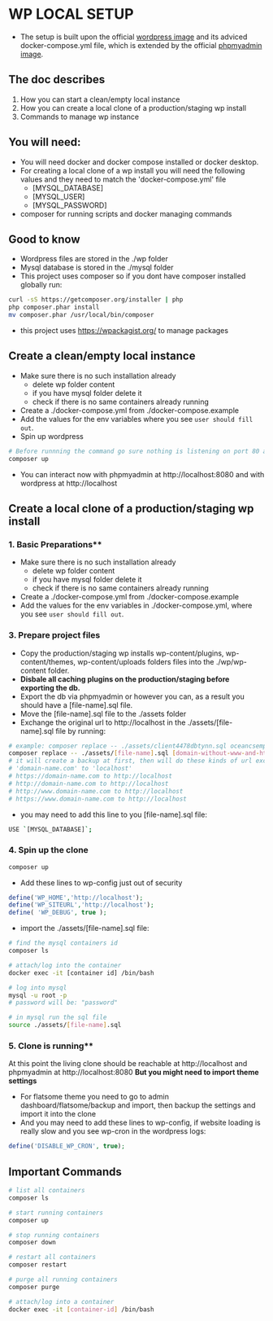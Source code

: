 # WP LOCAL SETUP
- The setup is built upon the official [wordpress image](https://hub.docker.com/_/wordpres) and its adviced docker-compose.yml file,
which is extended by the official [phpmyadmin image](https://hub.docker.com/r/phpmyadmin/phpmyadmin/). 

## The doc describes
 1. How you can start a clean/empty local instance
 2. How you can create a local clone of a production/staging wp install
 3. Commands to manage wp instance

## You will need:
- You will need docker and docker compose installed or docker desktop.
- For creating a local clone of a wp install you will need the following values and they need to match the 'docker-compose.yml' file
  - [MYSQL_DATABASE]
  - [MYSQL_USER]
  - [MYSQL_PASSWORD]
- composer for running scripts and docker managing commands

## Good to know
- Wordpress files are stored in the ./wp folder
- Mysql database is stored in the ./mysql folder
- This project uses composer so if you dont have composer installed globally run:
```sh
curl -sS https://getcomposer.org/installer | php
php composer.phar install
mv composer.phar /usr/local/bin/composer
```
- this project uses https://wpackagist.org/ to manage packages
  
## Create a clean/empty local instance
- Make sure there is no such installation already
  - delete wp folder content
  - if you have mysql folder delete it
  - check if there is no same containers already running
- Create a ./docker-compose.yml from ./docker-compose.example
- Add the values for the env variables where you see `user should fill out`.
- Spin up wordpress
```sh
# Before runnning the command go sure nothing is listening on port 80 and 8080.
composer up
```
- You can interact now with phpmyadmin at http://localhost:8080 and with wordpress at http://localhost
## Create a local clone of a production/staging wp install

### 1. Basic Preparations**
- Make sure there is no such installation already
  - delete wp folder content
  - if you have mysql folder delete it
  - check if there is no same containers already running
- Create a ./docker-compose.yml from ./docker-compose.example
- Add the values for the env variables in ./docker-compose.yml, where you see `user should fill out`.

### 3. Prepare project files
- Copy the production/staging wp installs wp-content/plugins, wp-content/themes, wp-content/uploads folders files into the ./wp/wp-content folder.
- **Disbale all caching plugins on the production/staging before exporting the db.**
- Export the db via phpmyadmin or however you can, as a result you should have a [file-name].sql file.
- Move the [file-name].sql file to the ./assets folder
- Exchange the original url to http://localhost in the ./assets/[file-name].sql file by running:
```sh
# example: composer replace -- ./assets/client4478dbtynn.sql oceancsempebolt.hu
composer replace -- ./assets/[file-name].sql [domain-without-www-and-http]
# it will create a backup at first, then will do these kinds of url exchanges:
# 'domain-name.com' to 'localhost'
# https://domain-name.com to http://localhost
# http://domain-name.com to http://localhost
# http://www.domain-name.com to http://localhost
# https://www.domain-name.com to http://localhost
```
- you may need to add this line to you [file-name].sql file:
```sh
USE `[MYSQL_DATABASE]`;
```

### 4. Spin up the clone
```sh
composer up
```
- Add these lines to wp-config just out of security
```php
define('WP_HOME','http://localhost');
define('WP_SITEURL','http://localhost');
define( 'WP_DEBUG', true );
```
- import the ./assets/[file-name].sql file:
```sh
# find the mysql containers id
composer ls

# attach/log into the container
docker exec -it [container id] /bin/bash

# log into mysql
mysql -u root -p
# password will be: "password"

# in mysql run the sql file
source ./assets/[file-name].sql
```

### 5. Clone is running**
At this point the living clone should be reachable at http://localhost and phpmyadmin at http://localhost:8080
**But you might need to import theme settings**
  - For flatsome theme you need to go to admin dashboard/flatsome/backup and import, then backup the settings and import it into the clone
- And you may need to add these lines to wp-config, if website loading is really slow and you see wp-cron in the wordpress logs:
```php
define('DISABLE_WP_CRON', true);
```

## Important Commands
```sh
# list all containers
composer ls

# start running containers
composer up

# stop running containers
composer down

# restart all containers
composer restart

# purge all running containers
composer purge

# attach/log into a container
docker exec -it [container-id] /bin/bash
```
